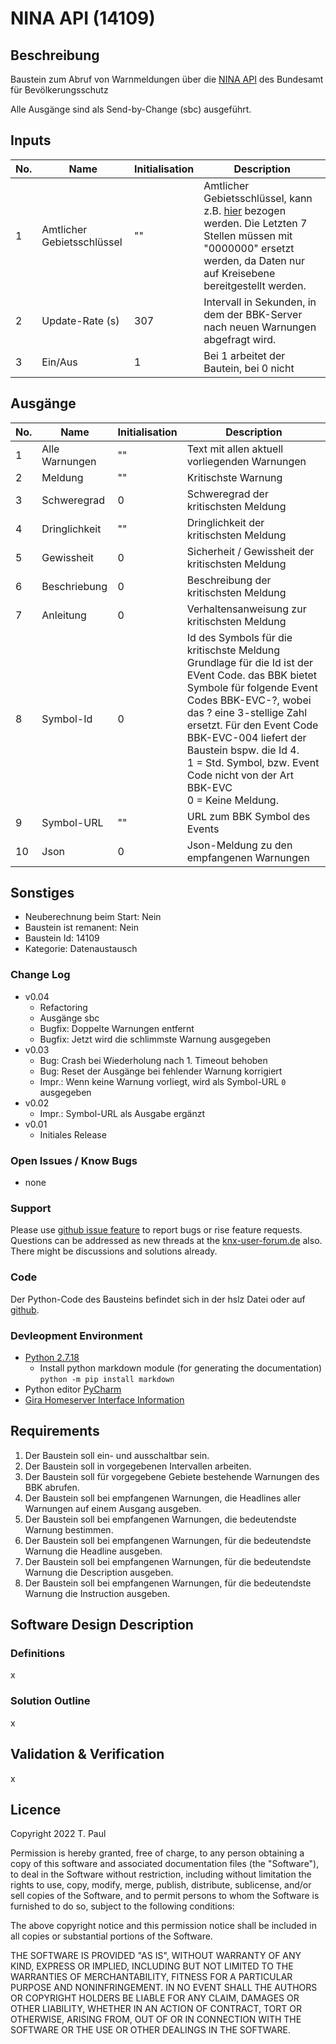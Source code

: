 # NINA API (14109)

## Beschreibung 

Baustein zum Abruf von Warnmeldungen über die <a href="https://nina.api.bund.dev/">NINA API</a> des Bundesamt für Bevölkerungsschutz</p>

Alle Ausgänge sind als Send-by-Change (sbc) ausgeführt.

## Inputs

| No. | Name                       | Initialisation | Description                                                                                                                                                                                                                |
|-----|----------------------------|----------------|----------------------------------------------------------------------------------------------------------------------------------------------------------------------------------------------------------------------------|
| 1   | Amtlicher Gebietsschlüssel | ""             | Amtlicher Gebietsschlüssel, kann z.B. <a href="https://www.orte-in-deutschland.de/">hier</a> bezogen werden. Die Letzten 7 Stellen müssen mit "0000000" ersetzt werden, da Daten nur auf Kreisebene bereitgestellt werden. |
| 2   | Update-Rate (s)            | 307            | Intervall in Sekunden, in dem der BBK-Server nach neuen Warnungen abgefragt wird.                                                                                                                                          |
| 3   | Ein/Aus                    | 1              | Bei 1 arbeitet der Bautein, bei 0 nicht                                                                                                                                                                                    |


## Ausgänge

| No. | Name           | Initialisation | Description                                                                                                                                                                                                                                                                                                                                         |
|-----|----------------|----------------|-----------------------------------------------------------------------------------------------------------------------------------------------------------------------------------------------------------------------------------------------------------------------------------------------------------------------------------------------------|
| 1   | Alle Warnungen | ""             | Text mit allen aktuell vorliegenden Warnungen                                                                                                                                                                                                                                                                                                       |
| 2   | Meldung        | ""             | Kritischste Warnung                                                                                                                                                                                                                                                                                                                                 |
| 3   | Schweregrad    | 0              | Schweregrad der kritischsten Meldung                                                                                                                                                                                                                                                                                                                |
| 4   | Dringlichkeit  | ""             | Dringlichkeit der kritischsten Meldung                                                                                                                                                                                                                                                                                                              |
| 5   | Gewissheit     | 0              | Sicherheit / Gewissheit der kritischsten Meldung                                                                                                                                                                                                                                                                                                    |
| 6   | Beschriebung   | 0              | Beschreibung der kritischsten Meldung                                                                                                                                                                                                                                                                                                               |
| 7   | Anleitung      | 0              | Verhaltensanweisung zur kritischsten Meldung                                                                                                                                                                                                                                                                                                        |
| 8   | Symbol-Id      | 0              | Id des Symbols für die kritischste Meldung<br>Grundlage für die Id ist der EVent Code. das BBK bietet Symbole für folgende Event Codes BBK-EVC-?, wobei das ? eine 3-stellige Zahl ersetzt. Für den Event Code BBK-EVC-004 liefert der Baustein bspw. die Id 4.<br>1 = Std. Symbol, bzw. Event Code nicht von der Art BBK-EVC<br>0 = Keine Meldung. |
| 9   | Symbol-URL     | ""             | URL zum BBK Symbol des Events                                                                                                                                                                                                                                                                                                                       |
| 10  | Json           | 0              | Json-Meldung zu den empfangenen Warnungen                                                                                                                                                                                                                                                                                                           |

## Sonstiges

- Neuberechnung beim Start: Nein
- Baustein ist remanent: Nein
- Baustein Id: 14109
- Kategorie: Datenaustausch

### Change Log

- v0.04
  - Refactoring
  - Ausgänge sbc
  - Bugfix: Doppelte Warnungen entfernt
  - Bugfix: Jetzt wird die schlimmste Warnung ausgegeben
- v0.03
  - Bug: Crash bei Wiederholung nach 1. Timeout behoben
  - Bug: Reset der Ausgänge bei fehlender Warnung korrigiert
  - Impr.: Wenn keine Warnung vorliegt, wird als Symbol-URL `0` ausgegeben
- v0.02
  - Impr.: Symbol-URL als Ausgabe ergänzt
- v0.01
    - Initiales Release

### Open Issues / Know Bugs

- none

### Support

Please use [github issue feature](https://github.com/En3rGy/14109_NINA_API/issues) to report bugs or rise feature requests.
Questions can be addressed as new threads at the [knx-user-forum.de](https://knx-user-forum.de) also. There might be discussions and solutions already.

### Code

Der Python-Code des Bausteins befindet sich in der hslz Datei oder auf [github](https://github.com/En3rGy/14109_NINA_API).

### Devleopment Environment

- [Python 2.7.18](https://www.python.org/download/releases/2.7/)
    - Install python markdown module (for generating the documentation) `python -m pip install markdown`
- Python editor [PyCharm](https://www.jetbrains.com/pycharm/)
- [Gira Homeserver Interface Information](http://www.hs-help.net/hshelp/gira/other_documentation/Schnittstelleninformationen.zip)

## Requirements

1. Der Baustein soll ein- und ausschaltbar sein.
2. Der Baustein soll in vorgegebenen Intervallen arbeiten.
3. Der Baustein soll für vorgegebene Gebiete bestehende Warnungen des BBK abrufen. 
4. Der Baustein soll bei empfangenen Warnungen, die Headlines aller Warnungen auf einem Ausgang ausgeben. 
5. Der Baustein soll bei empfangenen Warnungen, die bedeutendste Warnung bestimmen. 
6. Der Baustein soll bei empfangenen Warnungen, für die bedeutendste Warnung die Headline ausgeben. 
7. Der Baustein soll bei empfangenen Warnungen, für die bedeutendste Warnung die Description ausgeben. 
8. Der Baustein soll bei empfangenen Warnungen, für die bedeutendste Warnung die Instruction ausgeben.

## Software Design Description

### Definitions

x

### Solution Outline

x

## Validation & Verification

x

## Licence

Copyright 2022 T. Paul

Permission is hereby granted, free of charge, to any person obtaining a copy of this software and associated documentation files (the "Software"), to deal in the Software without restriction, including without limitation the rights to use, copy, modify, merge, publish, distribute, sublicense, and/or sell copies of the Software, and to permit persons to whom the Software is furnished to do so, subject to the following conditions:

The above copyright notice and this permission notice shall be included in all copies or substantial portions of the Software.

THE SOFTWARE IS PROVIDED "AS IS", WITHOUT WARRANTY OF ANY KIND, EXPRESS OR IMPLIED, INCLUDING BUT NOT LIMITED TO THE WARRANTIES OF MERCHANTABILITY, FITNESS FOR A PARTICULAR PURPOSE AND NONINFRINGEMENT. IN NO EVENT SHALL THE AUTHORS OR COPYRIGHT HOLDERS BE LIABLE FOR ANY CLAIM, DAMAGES OR OTHER LIABILITY, WHETHER IN AN ACTION OF CONTRACT, TORT OR OTHERWISE, ARISING FROM, OUT OF OR IN CONNECTION WITH THE SOFTWARE OR THE USE OR OTHER DEALINGS IN THE SOFTWARE.
